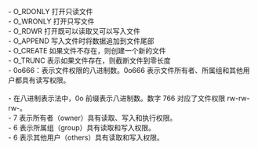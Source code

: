 <p>
- O_RDONLY 打开只读文件 <br>
- O_WRONLY 打开只写文件<br>
- O_RDWR 打开既可以读取又可以写入文件<br>
- O_APPEND 写入文件时将数据追加到文件尾部<br>
- O_CREATE 如果文件不存在，则创建一个新的文件<br>
- O_TRUNC 表示如果文件存在，则截断文件到零长度<br>
- 0o666：表示文件权限的八进制数。0o666 表示文件所有者、所属组和其他用户都具有读写权限。<br>
<br>
- 在八进制表示法中，0o 前缀表示八进制数。数字 766 对应了文件权限 rw-rw-rw-。<br>
- 7 表示所有者（owner）具有读取、写入和执行权限。<br>
- 6 表示所属组（group）具有读取和写入权限。<br>
- 6 表示其他用户（others）具有读取和写入权限。<br>

</p>
